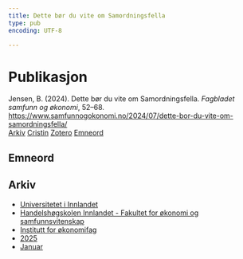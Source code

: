 ```yaml
---
title: Dette bør du vite om Samordningsfella
type: pub
encoding: UTF-8

---
```

<h1>Publikasjon</h1>
<article id="csl-bib-container-R6Q32DP9" class="csl-bib-container">
  <div class="csl-bib-body"> <div class="csl-entry">Jensen, B. (2024). Dette bør du vite om Samordningsfella. <i>Fagbladet samfunn og økonomi</i>, 52–68. <a href="https://www.samfunnogokonomi.no/2024/07/dette-bor-du-vite-om-samordningsfella/">https://www.samfunnogokonomi.no/2024/07/dette-bor-du-vite-om-samordningsfella/</a></div> </div>
  <div class="csl-bib-buttons">
    <a href="#taxonomy-article-R6Q32DP9" alt="archive" class="csl-bib-button">Arkiv</a>
    <a href="https://app.cristin.no/results/show.jsf?id=2348370" alt="Cristin" class="csl-bib-button">Cristin</a>
    <a href="http://zotero.org/groups/5881554/items/R6Q32DP9" alt="Zotero" class="csl-bib-button">Zotero</a>
    <a href="#keywords-article-R6Q32DP9" alt="keywords" class="csl-bib-button">Emneord</a>
  </div>
  <div id="csl-bib-meta-container-R6Q32DP9"></div>
</article>
<div id="csl-bib-meta-R6Q32DP9" class="csl-bib-meta">
  <article id="keywords-article-R6Q32DP9" class="keywords-article">
    <h1>Emneord</h1>
    
  </article>
  <article id="taxonomy-article-R6Q32DP9" class="taxonomy-article">
    <h1>Arkiv</h1>
    <ul>
      <li><a href="{{< params subfolder >}}nn/archive/?key=3DCRN523">Universitetet i Innlandet</a></li>
      <li><a href="{{< params subfolder >}}nn/archive/?key=DU8Q9LN9">Handelshøgskolen Innlandet - Fakultet for økonomi og samfunnsvitenskap</a></li>
      <li><a href="{{< params subfolder >}}nn/archive/?key=3IQA89I8">Institutt for økonomifag</a></li>
      <li><a href="{{< params subfolder >}}nn/archive/?key=7XFLPQNF">2025</a></li>
      <li><a href="{{< params subfolder >}}nn/archive/?key=GN22DUGA">Januar</a></li>
    </ul>
  </article>
</div>
